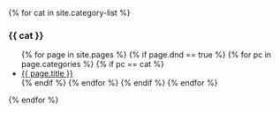 ---
---

{% for cat in site.category-list %}
### {{ cat }}
<ul>
  {% for page in site.pages %}
    {% if page.dnd == true %}
      {% for pc in page.categories %}
        {% if pc == cat %}
          <li><a href="{{baseurl}}{{ page.url }}">{{ page.title }}</a></li>
        {% endif %} 
      {% endfor %}
    {% endif %}
  {% endfor %}
</ul>
{% endfor %} 